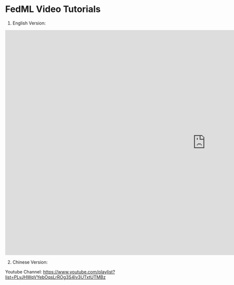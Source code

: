 # FedML Video Tutorials
1. English Version:

<iframe width="1280" height="720" src="https://www.youtube.com/watch?v=93SETZGZMyI" frameborder="0" allow="accelerometer; autoplay; encrypted-media; gyroscope; picture-in-picture" allowfullscreen></iframe>

2. Chinese Version:

Youtube Channel:
https://www.youtube.com/playlist?list=PLyJHWqVYebOqsLrROg3S4Iv3UTxtUTMBz
